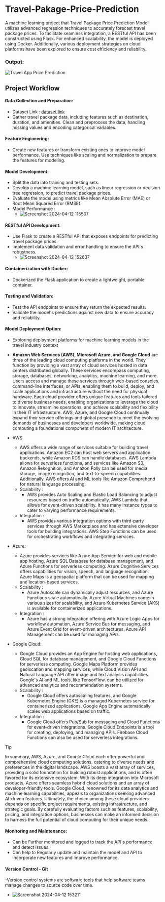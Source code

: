 # Travel-Pakage-Price-Prediction

A machine learning project that Travel Package Price Prediction Model utilizes advanced regression techniques to accurately forecast travel package prices. To facilitate seamless integration, a RESTful API has been constructed using Flask. For enhanced scalability, the model is deployed using Docker. Additionally, various deployment strategies on cloud platforms have been explored to ensure cost efficiency and reliability.

### Output:

![Travel App Price Prediction](https://github.com/Sarthaksaraf96/Travel-Pakage-Prediction-Pricee/assets/132260196/3209165b-4f6c-4f66-aac9-86b4fd2a9506)



## Project Workflow
#### Data Collection and Preparation:
- Dataset Link : [dataset link](https://drive.google.com/file/d/1eQPD_UG5C6YfvduVlX7PckwVwGuBnCBw/view)
- Gather travel package data, including features such as destination, duration, and amenities.
Clean and preprocess the data, handling missing values and encoding categorical variables.

#### Feature Engineering:
- Create new features or transform existing ones to improve model performance.
Use techniques like scaling and normalization to prepare the features for modeling.

#### Model Development:
- Split the data into training and testing sets.
- Develop a machine learning model, such as linear regression or decision tree regression, to predict travel package prices.
- Evaluate the model using metrics like Mean Absolute Error (MAE) or Root Mean Squared Error (RMSE).
- Model Performance :
    - ![Screenshot 2024-04-12 115507](https://github.com/Sarthaksaraf96/Travel-Pakage-Prediction-Pricee/assets/132260196/d1a3b1a0-b3f1-4a74-877e-c29a6e423548)


#### RESTful API Development:
- Use Flask to create a RESTful API that exposes endpoints for predicting travel package prices.
- Implement data validation and error handling to ensure the API's robustness.
  - ![Screenshot 2024-04-12 152637](https://github.com/Sarthaksaraf96/Travel-Pakage-Pricee-Prediction/assets/132260196/0cb717e0-639e-4bc7-83c2-61897ee757a8)


#### Containerization with Docker:
- Dockerized the Flask application to create a lightweight, portable container.

#### Testing and Validation:
- Test the API endpoints to ensure they return the expected results.
- Validate the model's predictions against new data to ensure accuracy and reliability.

#### Model Deployment Option:
- Exploring deployment platforms for machine learning models in the travel industry context
- **Amazon Web Services (AWS), Microsoft Azure, and Google Cloud** are three of the leading cloud computing platforms in the world. They function by providing a vast array of cloud services hosted in data centers distributed globally. These services encompass computing, storage, databases, networking, analytics, machine learning, and more. Users access and manage these services through web-based consoles, command-line interfaces, or APIs, enabling them to build, deploy, and scale applications and infrastructure without the need for physical hardware. Each cloud provider offers unique features and tools tailored to diverse business needs, enabling organizations to leverage the cloud to innovate, streamline operations, and achieve scalability and flexibility in their IT infrastructure. AWS, Azure, and Google Cloud continually expand their service offerings and global presence to meet the evolving demands of businesses and developers worldwide, making cloud computing a foundational component of modern IT architecture.


- AWS:
  - AWS offers a wide range of services suitable for building travel applications. Amazon EC2 can host web servers and application backends, while Amazon RDS can handle databases. AWS Lambda allows for serverless functions, and services like Amazon S3, Amazon Rekognition, and Amazon Polly can be used for media storage, image recognition, and text-to-speech capabilities. Additionally, AWS offers AI and ML tools like Amazon Comprehend for natural language processing.
  - Scalability :
    - AWS provides Auto Scaling and Elastic Load Balancing to adjust resources based on traffic automatically. AWS Lambda that allows for event-driven scalability. It has many instance types to cater to varying performance requirements.
  - Integration :
    - AWS provides various integration options with third-party services through AWS Marketplace and has extensive developer tools for building integrations. AWS Step Functions can be used for orchestrating workflows and integrating services.


- Azure:
  - Azure provides services like Azure App Service for web and mobile app hosting, Azure SQL Database for database management, and Azure Functions for serverless computing. Azure Cognitive Services offers capabilities for vision, speech, and language recognition. Azure Maps is a geospatial platform that can be used for mapping and location-based services.
  - Scalability :
    - Azure Autoscale can dynamically adjust resources, and Azure Functions scale automatically. Azure Virtual Machines come in various sizes for scalability, and Azure Kubernetes Service (AKS) is available for containerized applications.
  - Integration :
    - Azure has a strong integration offering with Azure Logic Apps for workflow automation, Azure Service Bus for messaging, and Azure Event Grid for event-driven architectures. Azure API Management can be used for managing APIs.


- Google Cloud:
  - Google Cloud provides an App Engine for hosting web applications, Cloud SQL for database management, and Google Cloud Functions for serverless computing. Google Maps Platform provides geolocation and mapping services, while Cloud Vision API and Natural Language API offer image and text analysis capabilities. Google's AI and ML tools, like TensorFlow, can be utilized for advanced analytics and recommendation systems.
  - Scalability :
    - Google Cloud offers autoscaling features, and Google Kubernetes Engine (GKE) is a managed Kubernetes service for containerized applications. Google App Engine automatically scales web applications based on traffic.
  - Integration :
    - Google Cloud offers Pub/Sub for messaging and Cloud Functions for event-driven integrations. Google Cloud Endpoints is a tool for creating, deploying, and managing APIs. Firebase Cloud Functions can also be used for serverless integrations.

> [!TIP]
> In summary, AWS, Azure, and Google Cloud each offer powerful and comprehensive cloud computing solutions, catering to diverse needs and preferences in the digital landscape. AWS boasts a vast array of services, providing a solid foundation for building robust applications, and is often favored for its extensive ecosystem.
> With its deep integration into Microsoft products, Azure offers seamless hybrid cloud solutions and an array of developer-friendly tools. Google Cloud, renowned for its data analytics and machine learning capabilities, appeals to organizations seeking advanced AI-driven features.
> Ultimately, the choice among these cloud providers depends on specific project requirements, existing infrastructure, and strategic goals. By carefully evaluating factors such as features, scalability, pricing, and integration options, businesses can make an informed decision to harness the full potential of cloud computing for their unique needs.
  
#### Monitoring and Maintenance:
- Can be Further monitored and logged to track the API's performance and detect issues.
- Can help to Regularly update and maintain the model and API to incorporate new features and improve performance.

#### Version Control - Git
-Version control systems are software tools that help software teams manage changes to source code over time.
 - ![Screenshot 2024-04-12 153211](https://github.com/Sarthaksaraf96/Travel-Pakage-Pricee-Prediction/assets/132260196/289548d1-9347-443d-aa44-2ed06629dc55)

